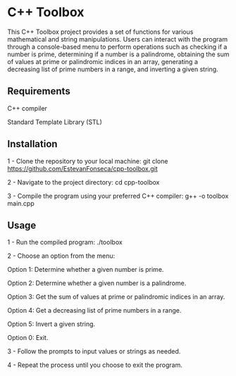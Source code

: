 
# C++ Toolbox
This C++ Toolbox project provides a set of functions for various mathematical and string manipulations. Users can interact with the program through a console-based menu to perform operations such as checking if a number is prime, determining if a number is a palindrome, obtaining the sum of values at prime or palindromic indices in an array, generating a decreasing list of prime numbers in a range, and inverting a given string.

## Requirements
C++ compiler

Standard Template Library (STL)

## Installation

1 - Clone the repository to your local machine:
git clone https://github.com/EstevanFonseca/cpp-toolbox.git

2 - Navigate to the project directory:
cd cpp-toolbox

3 - Compile the program using your preferred C++ compiler:
g++ -o toolbox main.cpp

## Usage
1 - Run the compiled program:
./toolbox

2 - Choose an option from the menu:

Option 1: Determine whether a given number is prime.

Option 2: Determine whether a given number is a palindrome.

Option 3: Get the sum of values at prime or palindromic indices in an array.

Option 4: Get a decreasing list of prime numbers in a range.

Option 5: Invert a given string.

Option 0: Exit.

3 - Follow the prompts to input values or strings as needed.

4 - Repeat the process until you choose to exit the program.
